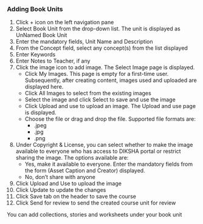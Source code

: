 ### Adding Book Units
1. Click + icon on the left navigation pane
1. Select Book Unit from the drop-down list. The unit is displayed as UnNamed Book Unit
1. Enter the mandatory fields, Unit Name and Description 
1. From the Concept field, select any concept(s) from the list displayed
1. Enter Keywords 
1. Enter Notes to Teacher, if any
1. Click the image icon to add image. The Select Image page is displayed.
	- Click My Images. This page is empty for a first-time user. Subsequently, after creating content, images used and uploaded are displayed here.
	- Click All Images to select from the existing images	
	- Select the image and click Select to save and use the image
	- Click Upload and use to upload an image. The Upload and use page is displayed.
	- Choose the file or drag and drop the file. Supported file formats are:
		- .jpeg
		- .jpg
		- .png
1. Under Copyright & License, you can select whether to make the image available to everyone who has access to DIKSHA portal or restrict sharing the image. The options available are:
	- Yes, make it available to everyone. Enter the mandatory fields from the form (Asset Caption and Creator) displayed.
	- No, don’t share with anyone
1. Click Upload and Use to upload the image
1. Click Update to update the changes
1. Click Save tab on the header to save the course 
1. Click Send for review to send the created course unit for review

You can add collections, stories and worksheets under your book unit
